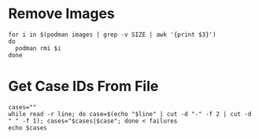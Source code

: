 # Remove Images
```
for i in $(podman images | grep -v SIZE | awk '{print $3}')
do
  podman rmi $i
done
```

# Get Case IDs From File
```
cases=""
while read -r line; do case=$(echo "$line" | cut -d "-" -f 2 | cut -d " " -f 1); cases="$cases|$case"; done < failures
echo $cases
```
